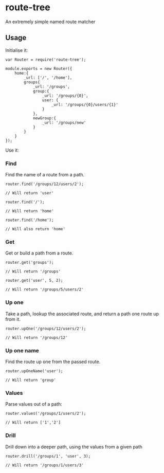 route-tree
===

An extremely simple named route matcher

## Usage

Initialise it:

    var Router = require('route-tree');

    module.exports = new Router({
        home:{
            _url: ['/', '/home'],
            groups{
                _url: '/groups',
                group:{
                    _url: '/groups/{0}',
                    user: {
                        _url: '/groups/{0}/users/{1}'
                    }
                },
                newGroup:{
                    _url: '/groups/new'
                }
            }
        }
    });

Use it:

### Find

Find the name of a route from a path.

    router.find('/groups/12/users/2');

    // Will return 'user'

    router.find('/');

    // Will return 'home'

    router.find('/home');

    // Will also return 'home'

### Get

Get or build a path from a route.

    router.get('groups');

    // Will return '/groups'

    router.get('user', 5, 2);

    // Will return '/groups/5/users/2'

### Up one

Take a path, lookup the associated route, and return a path one route up from it.

    router.upOne('/groups/12/users/2');

    // Will return '/groups/12'

### Up one name

Find the route up one from the passed route.

    router.upOneName('user');

    // Will return 'group'

### Values

Parse values out of a path:

    router.values('/groups/1/users/2');

    // Will return ['1','2']

### Drill

Drill down into a deeper path, using the values from a given path

    router.drill('/groups/1', 'user', 3);

    // Will return '/groups/1/users/3'
